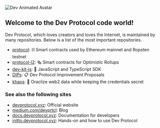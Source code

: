 ![Dev Animated Avatar](https://raw.githubusercontent.com/dev-protocol/.github/main/assets/Dev--animated.gif)

## Welcome to the Dev Protocol code world!

Dev Protocol, which loves creators and loves the Internet, is maintained by many repositories. Below is a list of the most important repositories.

- [protocol](https://github.com/dev-protocol/protocol): ⛓ Smart contracts used by Ethereum mainnet and Ropsten testnet
- [protocol-l2](https://github.com/dev-protocol/protocol-l2): 🗞️ Smart contracts for Optimistic Rollups
- [dev-kit-js](https://github.com/dev-protocol/dev-kit-js): 🦦 JavaScript and TypeScript SDK
- [DIPs](https://github.com/dev-protocol/DIPs): 📋 Dev Protocol Improvement Proposals
- [khaos](https://github.com/dev-protocol/khaos): 🌌 Oraclize web2 data while keeping the credentials secret

### See also the following sites

- [devprotocol.xyz](https://devprotocol.xyz): Official website
- [medium.com/devprtcl](https://medium.com/devprtcl): Blog
- [docs.devprotocol.xyz](https://docs.devprotocol.xyz): Documentation for developers
- [initto.devprotocol.xyz](https://initto.devprotocol.xyz): Hands-on and how to use Dev Protocol
